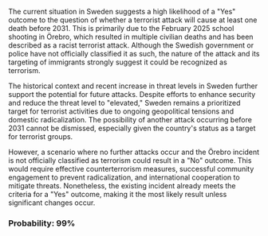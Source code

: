 The current situation in Sweden suggests a high likelihood of a "Yes" outcome to the question of whether a terrorist attack will cause at least one death before 2031. This is primarily due to the February 2025 school shooting in Örebro, which resulted in multiple civilian deaths and has been described as a racist terrorist attack. Although the Swedish government or police have not officially classified it as such, the nature of the attack and its targeting of immigrants strongly suggest it could be recognized as terrorism.

The historical context and recent increase in threat levels in Sweden further support the potential for future attacks. Despite efforts to enhance security and reduce the threat level to "elevated," Sweden remains a prioritized target for terrorist activities due to ongoing geopolitical tensions and domestic radicalization. The possibility of another attack occurring before 2031 cannot be dismissed, especially given the country's status as a target for terrorist groups.

However, a scenario where no further attacks occur and the Örebro incident is not officially classified as terrorism could result in a "No" outcome. This would require effective counterterrorism measures, successful community engagement to prevent radicalization, and international cooperation to mitigate threats. Nonetheless, the existing incident already meets the criteria for a "Yes" outcome, making it the most likely result unless significant changes occur.

### Probability: 99%